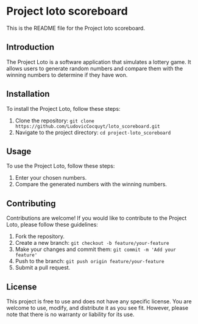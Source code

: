 # Project loto scoreboard

This is the README file for the Project loto scoreboard.

## Introduction

The Project Loto is a software application that simulates a lottery game. It allows users to generate random numbers and compare them with the winning numbers to determine if they have won.

## Installation

To install the Project Loto, follow these steps:

1. Clone the repository: `git clone https://github.com/LudovicCocquyt/loto_scoreboard.git`
2. Navigate to the project directory: `cd project-loto_scoreboard`

## Usage

To use the Project Loto, follow these steps:

1. Enter your chosen numbers.
2. Compare the generated numbers with the winning numbers.

## Contributing

Contributions are welcome! If you would like to contribute to the Project Loto, please follow these guidelines:

1. Fork the repository.
2. Create a new branch: `git checkout -b feature/your-feature`
3. Make your changes and commit them: `git commit -m 'Add your feature'`
4. Push to the branch: `git push origin feature/your-feature`
5. Submit a pull request.

## License

This project is free to use and does not have any specific license. You are welcome to use, modify, and distribute it as you see fit. However, please note that there is no warranty or liability for its use.
